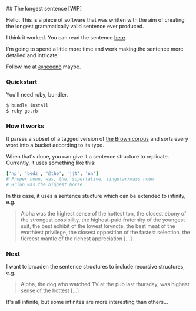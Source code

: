 ## The longest sentence [WIP]

Hello. This is a piece of software that was written with the aim of creating
the longest grammatically valid sentence ever produced.

I think it worked. You can read the sentence [here](sentences/sentence_1.txt).

I'm going to spend a little more time and work making the sentence more detailed
and intricate.

Follow me at [@neoeno](http://twitter.com/neoeno) maybe.

### Quickstart

You'll need ruby, bundler.

```bash
$ bundle install
$ ruby go.rb
```

### How it works

It parses a subset of a tagged version of [the Brown corpus](http://en.wikipedia.org/wiki/Brown_Corpus)
and sorts every word into a bucket according to its type.

When that's done, you can give it a sentence structure to replicate. Currently,
it uses something like this:

```ruby
['np', 'bedz', '@the', 'jjt', 'nn']
# Proper noun, was, the, superlative, singular/mass noun
# Brian was the biggest horse.
```

In this case, it uses a sentence stucture which can be extended to infinity, e.g.

> Alpha was the highest sense of the hottest ton, the closest ebony of the
> strongest possibility, the highest-paid fraternity of the youngest suit,
> the best exhibit of the lowest keynote, the best meat of the worthiest
> privilege, the closest opposition of the fastest selection, the fiercest
> mantle of the richest appreciation [...]

### Next

I want to broaden the sentence structures to include recursive structures, e.g.

> Alpha, the dog who watched TV at the pub last thursday, was highest sense of
> the hottest [...]

It's all infinite, but some infinites are more interesting than others...
